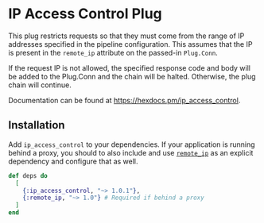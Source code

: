 # IP Access Control Plug

This plug restricts requests so that they must come from the range of IP
addresses specified in the pipeline configuration. This assumes that the IP is
present in the `remote_ip` attribute on the passed-in `Plug.Conn`.

If the request IP is not allowed, the specified response code and body will be
added to the Plug.Conn and the chain will be halted. Otherwise, the plug chain
will continue.

Documentation can be found at <https://hexdocs.pm/ip_access_control>.

## Installation

Add `ip_access_control` to your dependencies. If your application is running
behind a proxy, you should to also include and use [`remote_ip`] as an explicit
dependency and configure that as well.

```elixir
def deps do
  [
    {:ip_access_control, "~> 1.0.1"},
    {:remote_ip, "~> 1.0"} # Required if behind a proxy
  ]
end
```

[build status svg]: https://travis-ci.org/KineticCafe/bamboo_elastic_email.svg?branch=master
[build status]: https://travis-ci.org/KineticCafe/bamboo_elastic_email
[contributing.md]: Contributing.md
[open source projects]: https://github.com/KineticCafe
[kccoc]: https://github.com/KineticCafe/code-of-conduct
[hexdocs]: https://hexdocs.pm/ip_access_control
[`remote_ip`]: https://hexdocs.pm/remote_ip/api-reference.html
